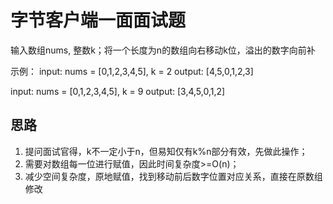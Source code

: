 # 字节客户端一面面试题
输入数组nums, 整数k；将一个长度为n的数组向右移动k位，溢出的数字向前补

示例：
input: nums = [0,1,2,3,4,5], k = 2
output: [4,5,0,1,2,3]

input: nums = [0,1,2,3,4,5], k = 9
output: [3,4,5,0,1,2]

## 思路
1. 提问面试官得，k不一定小于n，但易知仅有k%n部分有效，先做此操作；
2. 需要对数组每一位进行赋值，因此时间复杂度>=O(n)；
3. 减少空间复杂度，原地赋值，找到移动前后数字位置对应关系，直接在原数组修改